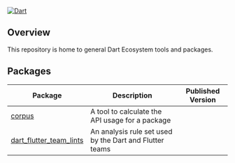 [![Dart](https://github.com/dart-lang/ecosystem/actions/workflows/dart.yaml/badge.svg)](https://github.com/dart-lang/ecosystem/actions/workflows/dart.yaml)

## Overview

This repository is home to general Dart Ecosystem tools and packages.

## Packages

Package | Description | Published Version
--- | --- | ---
[corpus](packages/corpus/) | A tool to calculate the API usage for a package |
[dart_flutter_team_lints](packages/dart_flutter_team_lints/) | An analysis rule set used by the Dart and Flutter teams |
